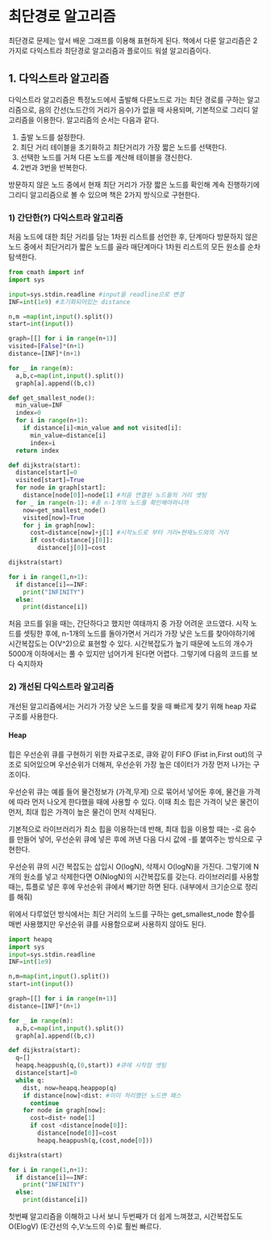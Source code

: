 # 최단경로 알고리즘

최단경로 문제는 앞서 배운 그래프를 이용해 표현하게 된다.
책에서 다룬 알고리즘은 2가지로 다익스트라 최단경로 알고리즘과 플로이드 워셜 알고리즘이다.

## 1. 다익스트라 알고리즘

다익스트라 알고리즘은 특정노드에서 출발해 다른노드로 가는 최단 경로를 구하는 알고리즘으로,
음의 간선(노드간의 거리가 음수)가 없을 때 사용되며, 기본적으로 그리디 알고리즘을 이용한다.
알고리즘의 순서는 다음과 같다.

1. 출발 노드를 설정한다.
2. 최단 거리 테이블을 초기화하고 최단거리가 가장 짧은 노드를 선택한다.
3. 선택한 노드를 거쳐 다른 노드를 계산해 테이블을 갱신한다.
4. 2번과 3번을 반복한다.

방문하지 않은 노드 중에서 현재 최단 거리가 가장 짧은 노드를 확인해 계속 진행하기에 그리디 알고리즘으로 볼 수 있으며
책은 2가지 방식으로 구현한다.

### 1) 간단한(?) 다익스트라 알고리즘

처음 노드에 대한 최단 거리를 담는 1차원 리스트를 선언한 후, 단계마다 방문하지 않은 노드 중에서
최단거리가 짧은 노드를 골라 매단계마다 1차원 리스트의 모든 원소를 순차탐색한다.

```python
from cmath import inf
import sys

input=sys.stdin.readline #input을 readline으로 변경
INF=int(1e9) #초기화되어있는 distance

n,m =map(int,input().split())
start=int(input())

graph=[[] for i in range(n+1)]
visited=[False]*(n+1)
distance=[INF]*(n+1)

for _ in range(m):
  a,b,c=map(int,input().split())
  graph[a].append((b,c))

def get_smallest_node():
  min_value=INF
  index=0
  for i in range(n+1):
    if distance[i]<min_value and not visited[i]:
      min_value=distance[i]
      index=i
  return index

def dijkstra(start):
  distance[start]=0
  visited[start]=True
  for node in graph[start]:
    distance[node[0]]=node[1] #처음 연결된 노드들의 거리 셋팅
  for _ in range(n-1): #총 n-1개의 노드를 확인해야하니까
    now=get_smallest_node()
    visited[now]=True
    for j in graph[now]:
      cost=distance[now]+j[1] #시작노드로 부터 거리+현재노드와의 거리
      if cost<distance[j[0]]:
        distance[j[0]]=cost

dijkstra(start)

for i in range(1,n+1):
  if distance[i]==INF:
    print("INFINITY")
  else:
    print(distance[i])
```

처음 코드를 읽을 때는, 간단하다고 했지만 여태까지 중 가장 어려운 코드였다.
시작 노드를 셋팅한 후에, n-1개의 노드를 돌아가면서 거리가 가장 낮은 노드를 찾아야하기에 시간복잡도는 O(V^2)으로 표현할 수 있다.
시간복잡도가 높기 때문에 노드의 개수가 5000개 이하에서는 풀 수 있지만 넘어가게 된다면 어렵다.
그렇기에 다음의 코드를 보다 숙지하자

### 2) 개선된 다익스트라 알고리즘

개선된 알고리즘에서는 거리가 가장 낮은 노드를 찾을 때 빠르게 찾기 위해 heap 자료구조를 사용한다.

#### Heap

힙은 우선순위 큐를 구현하기 위한 자료구조로, 큐와 같이 FIFO (Fist in,First out)의 구조로 되어있으며 우선순위가 더해져,
우선순위 가장 높은 데이터가 가장 먼저 나가는 구조이다.

우선순위 큐는 예를 들어 물건정보가 (가격,무게) 으로 묶어서 넣어둔 후에, 물건을 가격에 따라 먼저 나오게 한다했을 때에 사용할 수 있다.
이때 최소 힙은 가격이 낮은 물건이 먼저, 최대 힙은 가격이 높은 물건이 먼저 삭제된다.

기본적으로 라이브러리가 최소 힙을 이용하는데 반해, 최대 힙을 이용할 때는 -로 음수를 만들어 넣어, 우선순위 큐에 넣은 후에 꺼낸 다음
다시 값에 -를 붙여주는 방식으로 구현한다.

우선순위 큐의 시간 복잡도는 삽입시 O(logN), 삭제시 O(logN)을 가진다. 그렇기에 N개의 원소를 넣고 삭제한다면 O(NlogN)의 시간복잡도를 갖는다.
라이브러리를 사용할 때는, 튜플로 넣은 후에 우선순위 큐에서 빼기만 하면 된다. (내부에서 크기순으로 정리를 해줘)

위에서 다루었던 방식에서는 최단 거리의 노드를 구하는 get_smallest_node 함수를 매번 사용했지만 우선순위 큐를 사용함으로써
사용하지 않아도 된다.

```python
import heapq
import sys
input=sys.stdin.readline
INF=int(1e9)

n,m=map(int,input().split())
start=int(input())

graph=[[] for i in range(n+1)]
distance=[INF]*(n+1)

for _ in range(m):
  a,b,c=map(int,input().split())
  graph[a].append((b,c))

def dijkstra(start):
  q=[]
  heapq.heappush(q,(0,start)) #큐에 시작점 셋팅
  distance[start]=0
  while q:
    dist, now=heapq.heappop(q)
    if distance[now]<dist: #이미 처리했던 노드면 패스
      continue
    for node in graph[now]:
      cost=dist+ node[1]
      if cost <distance[node[0]]:
        distance[node[0]]=cost
        heapq.heappush(q,(cost,node[0]))

dijkstra(start)

for i in range(1,n+1):
  if distance[i]==INF:
    print("INFINITY")
  else:
    print(distance[i])
```

첫번째 알고리즘을 이해하고 나서 보니 두번째가 더 쉽게 느껴졌고, 시간복잡도도 O(ElogV) (E:간선의 수,V:노드의 수)로 훨씬 빠르다.
